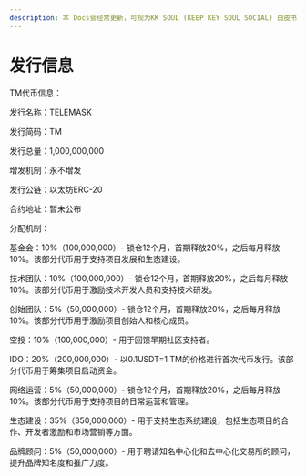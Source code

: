 ```yaml
---
description: 本 Docs会经常更新，可视为KK SOUL (KEEP KEY SOUL SOCIAL) 白皮书/路线图
---
```


# 发行信息







TM代币信息：

发行名称：TELEMASK&#x20;

发行简码：TM&#x20;

发行总量：1,000,000,000&#x20;

增发机制：永不增发&#x20;

发行公链：以太坊ERC-20&#x20;

合约地址：暂未公布



分配机制：

基金会：10%（100,000,000）- 锁仓12个月，首期释放20%，之后每月释放10%。该部分代币用于支持项目发展和生态建设。

技术团队：10%（100,000,000）- 锁仓12个月，首期释放20%，之后每月释放10%。该部分代币用于激励技术开发人员和支持技术研发。

创始团队：5%（50,000,000）- 锁仓12个月，首期释放20%，之后每月释放10%。该部分代币用于激励项目创始人和核心成员。

空投：10%（100,000,000）- 用于回馈早期社区支持者。

IDO：20%（200,000,000）- 以0.1USDT=1 TM的价格进行首次代币发行。该部分代币用于筹集项目启动资金。

网络运营：5%（50,000,000）- 锁仓12个月，首期释放20%，之后每月释放10%。该部分代币用于支持项目的日常运营和管理。

生态建设：35%（350,000,000）- 用于支持生态系统建设，包括生态项目的合作、开发者激励和市场营销等方面。

品牌顾问：5%（50,000,000）- 用于聘请知名中心化和去中心化交易所的顾问，提升品牌知名度和推广力度。
